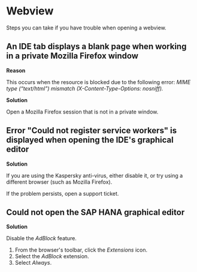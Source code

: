 <!-- loioeaa77b35e9f34289855ecc36fee584c4 -->

# Webview

Steps you can take if you have trouble when opening a webview.



<a name="loioeaa77b35e9f34289855ecc36fee584c4__section_jv2_ckq_fdc"/>

## An IDE tab displays a blank page when working in a private Mozilla Firefox window

**Reason**

This occurs when the resource is blocked due to the following error: *MIME type \(“text/html”\) mismatch \(X-Content-Type-Options: nosniff\).*

**Solution**

Open a Mozilla Firefox session that is not in a private window.



<a name="loioeaa77b35e9f34289855ecc36fee584c4__section_r33_4kq_fdc"/>

## Error "Could not register service workers" is displayed when opening the IDE's graphical editor

**Solution**

If you are using the Kaspersky anti-virus, either disable it, or try using a different browser \(such as Mozilla Firefox\).

If the problem persists, open a support ticket.



<a name="loioeaa77b35e9f34289855ecc36fee584c4__section_oxh_jlq_fdc"/>

## Could not open the SAP HANA graphical editor

**Solution**

Disable the *AdBlock* feature.

1.  From the browser's toolbar, click the *Extensions* icon.
2.  Select the *AdBlock* extension.
3.  Select *Always*.

